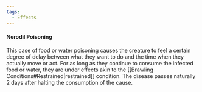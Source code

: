 ```yaml
---
tags:
  - Effects
---
```

#### Nerodil Poisoning
This case of food or water poisoning causes the creature to feel a certain degree of delay between what they want to do and the time when they actually move or act. For as long as they continue to consume the infected food or water, they are under effects akin to the [[Brawling Conditions#Restrained|restrained]] condition. The disease passes naturally 2 days after halting the consumption of the cause.